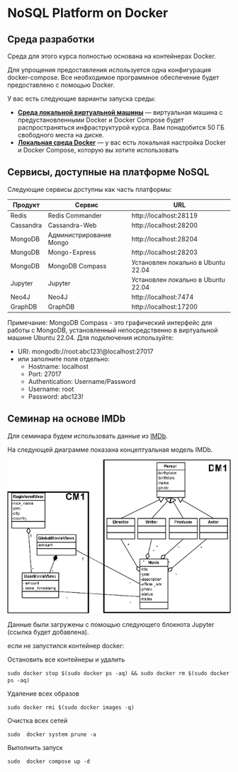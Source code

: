 # NoSQL Platform on Docker

## Среда разработки
Среда для этого курса полностью основана на контейнерах Docker.

Для упрощения предоставления используется одна конфигурация docker-compose. Все необходимое программное обеспечение будет предоставлено с помощью Docker.

У вас есть следующие варианты запуска среды:

* [**Среда локальной виртуальной машины**](./LocalVirtualMachine.md) — виртуальная машина с предустановленными Docker и Docker Compose будет распространяться инфраструктурой курса. Вам понадобится 50 ГБ свободного места на диске.
* [**Локальная среда Docker**](./LocalDocker.md) — у вас есть локальная настройка Docker и Docker Compose, которую вы хотите использовать

## Сервисы, доступные на платформе NoSQL
Следующие сервисы доступны как часть платформы:

 | Продукт | Сервис | URL |
|---------|---------|-------|
| Redis | Redis Commander | http://localhost:28119 |
| Cassandra | Cassandra-Web | http://localhost:28200 |
| MongoDB | Администрирование Mongo | http://localhost:28204 |
| MongoDB | Mongo-Express | http://localhost:28203 |
| MongoDB | MongoDB Compass | Установлен локально в Ubuntu 22.04 |
| Jupyter | Jupyter | Установлен локально в Ubuntu 22.04 |
| Neo4J | Neo4J | http://localhost:7474 |
| GraphDB | GraphDB | http://localhost:17200 |

Примечание: MongoDB Compass - это графический интерфейс для работы с MongoDB, установленный непосредственно в виртуальной машине Ubuntu 22.04. Для подключения используйте:
- URI: mongodb://root:abc123!@localhost:27017
- или заполните поля отдельно:
  * Hostname: localhost
  * Port: 27017
  * Authentication: Username/Password
  * Username: root
  * Password: abc123!


## Семинар на основе IMDb

Для семинара будем использовать данные из [IMDb](https://www.imdb.com/).

На следующей диаграмме показана концептуальная модель IMDb.

![Alt ​​Image Text](./images/IMDB-domain-and-context-data-model.png "Lightsail Homepage")

Данные были загружены с помощью следующего блокнота Jupyter (ссылка будет добавлена).

если не запустился контейнер docker:


Остановить все контейнеры и удалить

```
sudo docker stop $(sudo docker ps -aq) && sudo docker rm $(sudo docker ps -aq)
```

Удаление всех образов

```
sudo docker rmi $(sudo docker images -q)
```

Очистка всех сетей

```
sudo  docker system prune -a
```

Выполнить запуск  

```
sudo  docker compose up -d
```

